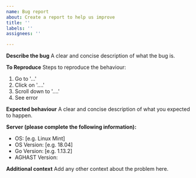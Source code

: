```yaml
---
name: Bug report
about: Create a report to help us improve
title: ''
labels: ''
assignees: ''

---
```


**Describe the bug**
A clear and concise description of what the bug is.

**To Reproduce**
Steps to reproduce the behaviour:
1. Go to '...'
2. Click on '....'
3. Scroll down to '....'
4. See error

**Expected behaviour**
A clear and concise description of what you expected to happen.

**Server (please complete the following information):**
 - OS: [e.g. Linux Mint]
 - OS Version: [e.g. 18.04]
 - Go Version: [e.g. 1.13.2]
 - AGHAST Version:

**Additional context**
Add any other context about the problem here.
